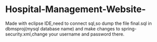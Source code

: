 # Hospital-Management-Website-
Made with eclipse IDE,need to connect sql,so dump the file final.sql in dbmsproj(mysql database name) and make changes to spring-security.xml,change your username and password there.
